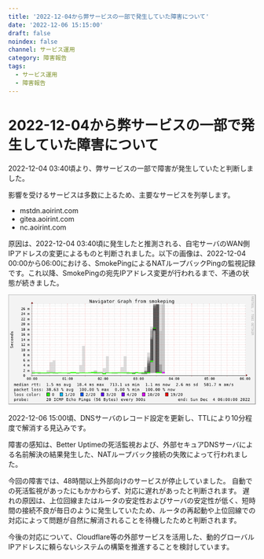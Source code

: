 ```yaml
---
title: '2022-12-04から弊サービスの一部で発生していた障害について'
date: '2022-12-06 15:15:00'
draft: false
noindex: false
channel: サービス運用
category: 障害報告
tags:
  - サービス運用
  - 障害報告
---
```

# 2022-12-04から弊サービスの一部で発生していた障害について

2022-12-04 03:40頃より、弊サービスの一部で障害が発生していたと判断しました。

影響を受けるサービスは多数に上るため、主要なサービスを列挙します。

- mstdn.aoirint.com
- gitea.aoirint.com
- nc.aoirint.com

原因は、2022-12-04 03:40頃に発生したと推測される、自宅サーバのWAN側IPアドレスの変更によるものと判断されました。以下の画像は、2022-12-04 00:00から06:00における、SmokePingによるNATループバックPingの監視記録です。これ以降、SmokePingの宛先IPアドレス変更が行われるまで、不通の状態が続きました。

![](images/1670307135147_1670101200_1670079600.png)

2022-12-06 15:00頃、DNSサーバのレコード設定を更新し、TTLにより10分程度で解消する見込みです。

障害の感知は、Better Uptimeの死活監視および、外部セキュアDNSサーバによる名前解決の結果発生した、NATループバック接続の失敗によって行われました。

今回の障害では、48時間以上外部向けのサービスが停止していました。
自動での死活監視があったにもかかわらず、対応に遅れがあったと判断されます。
遅れの原因は、上位回線またはルータの安定性およびサーバの安定性が低く、短時間の接続不良が毎日のように発生していたため、ルータの再起動や上位回線での対応によって問題が自然に解消されることを待機したためと判断されます。

今後の対応について、Cloudflare等の外部サービスを活用した、動的グローバルIPアドレスに頼らないシステムの構築を推進することを検討しています。
